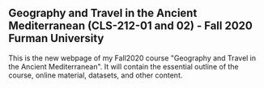 ## Geography and Travel in the Ancient Mediterranean (CLS-212-01 and 02) - Fall 2020 Furman University

This is the new webpage of my Fall2020 course "Geography and Travel in the Ancient Mediterranean". It will contain the essential outline of the course, online material, datasets, and other content. 
